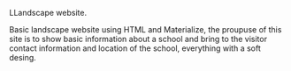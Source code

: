 LLandscape website.

Basic landscape website using HTML and Materialize, the proupuse of this site is to show basic information about a school and bring to the visitor contact information and location of the school, everything with a soft desing.
